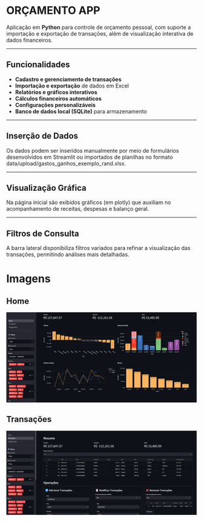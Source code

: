 # ORÇAMENTO APP

Aplicação em **Python** para controle de orçamento pessoal, com suporte a importação e exportação de transações, além de visualização interativa de dados financeiros.

---

## Funcionalidades

- **Cadastro e gerenciamento de transações**
- **Importação e exportação** de dados em Excel
- **Relatórios e gráficos interativos**
- **Cálculos financeiros automáticos**
- **Configurações personalizáveis**
- **Banco de dados local (SQLite)** para armazenamento

---

## Inserção de Dados

Os dados podem ser inseridos manualmente por meio de formulários desenvolvidos em Streamlit ou importados de planilhas no formato data/upload/gastos_ganhos_exemplo_rand.xlsx.

---

## Visualização Gráfica

Na página inicial são exibidos gráficos (em plotly) que auxiliam no acompanhamento de receitas, despesas e balanço geral.

---

## Filtros de Consulta

A barra lateral disponibiliza filtros variados para refinar a visualização das transações, permitindo análises mais detalhadas.

# Imagens

## Home

![Home](imgs/home.png)

## Transações

![Home](imgs/transações.png)
